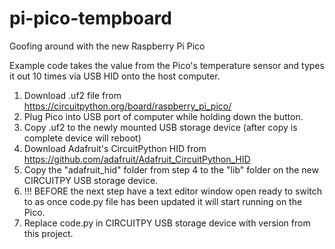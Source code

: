 # pi-pico-tempboard
Goofing around with the new Raspberry Pi Pico

Example code takes the value from the Pico's temperature sensor and types it out 10 times via USB HID onto the host computer.

1. Download .uf2 file from https://circuitpython.org/board/raspberry_pi_pico/
2. Plug Pico into USB port of computer while holding down the button.
3. Copy .uf2 to the newly mounted USB storage device (after copy is complete device will reboot)
4. Download Adafruit's CircuitPython HID from https://github.com/adafruit/Adafruit_CircuitPython_HID
5. Copy the "adafruit_hid" folder from step 4 to the "lib" folder on the new CIRCUITPY USB storage device.
6. !!! BEFORE the next step have a text editor window open ready to switch to as once code.py file has been updated it will start running on the Pico.
7. Replace code.py in CIRCUITPY USB storage device with version from this project.
